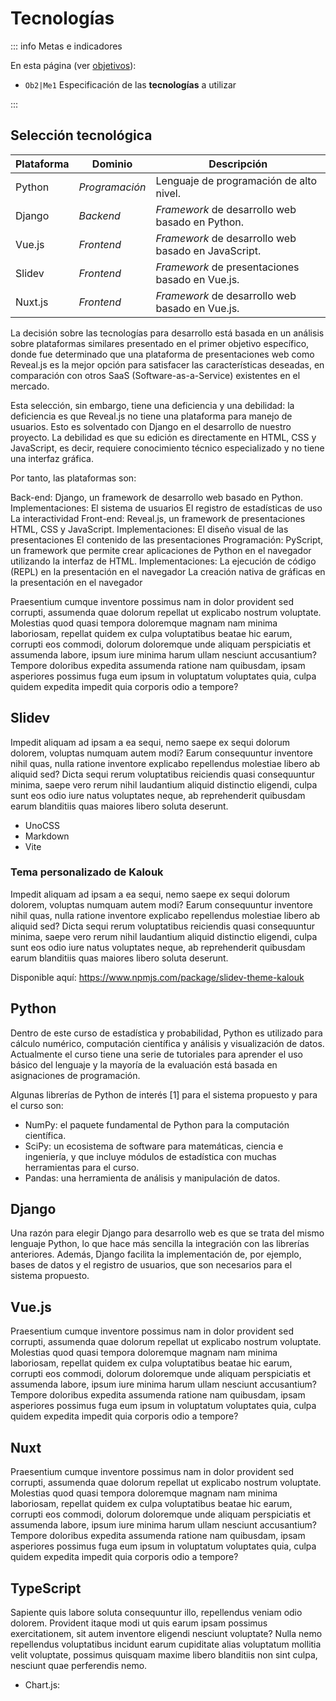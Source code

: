 # Tecnologías

::: info Metas e indicadores

En esta página (ver [objetivos](/proyecto/objetivos.md)):

- `Ob2|Me1` Especificación de las **tecnologías** a utilizar

:::

## Selección tecnológica

| Plataforma | Dominio        | Descripción                                         |
| ---------- | -------------- | --------------------------------------------------- |
| Python     | _Programación_ | Lenguaje de programación de alto nivel.             |
| Django     | _Backend_      | _Framework_ de desarrollo web basado en Python.     |
| Vue.js     | _Frontend_     | _Framework_ de desarrollo web basado en JavaScript. |
| Slidev     | _Frontend_     | _Framework_ de presentaciones basado en Vue.js.     |
| Nuxt.js    | _Frontend_     | _Framework_ de desarrollo web basado en Vue.js.     |

La decisión sobre las tecnologías para desarrollo está basada en un análisis sobre plataformas similares presentado en el primer objetivo específico, donde fue determinado que una plataforma de presentaciones web como Reveal.js es la mejor opción para satisfacer las características deseadas, en comparación con otros SaaS (Software-as-a-Service) existentes en el mercado.

Esta selección, sin embargo, tiene una deficiencia y una debilidad: la deficiencia es que Reveal.js no tiene una plataforma para manejo de usuarios. Esto es solventado con Django en el desarrollo de nuestro proyecto. La debilidad es que su edición es directamente en HTML, CSS y JavaScript, es decir, requiere conocimiento técnico especializado y no tiene una interfaz gráfica.

Por tanto, las plataformas son:

Back-end: Django, un framework de desarrollo web basado en Python.
Implementaciones:
El sistema de usuarios
El registro de estadísticas de uso
La interactividad
Front-end: Reveal.js, un framework de presentaciones HTML, CSS y JavaScript.
Implementaciones:
El diseño visual de las presentaciones
El contenido de las presentaciones
Programación: PyScript, un framework que permite crear aplicaciones de Python en el navegador utilizando la interfaz de HTML.
Implementaciones:
La ejecución de código (REPL) en la presentación en el navegador
La creación nativa de gráficas en la presentación en el navegador

Praesentium cumque inventore possimus nam in dolor provident sed corrupti, assumenda quae dolorum repellat ut explicabo nostrum voluptate. Molestias quod quasi tempora doloremque magnam nam minima laboriosam, repellat quidem ex culpa voluptatibus beatae hic earum, corrupti eos commodi, dolorum doloremque unde aliquam perspiciatis et assumenda labore, ipsum iure minima harum ullam nesciunt accusantium? Tempore doloribus expedita assumenda ratione nam quibusdam, ipsam asperiores possimus fuga eum ipsum in voluptatum voluptates quia, culpa quidem expedita impedit quia corporis odio a tempore?

## <span class="i-simple-icons-task"></span> Slidev

Impedit aliquam ad ipsam a ea sequi, nemo saepe ex sequi dolorum dolorem, voluptas numquam autem modi? Earum consequuntur inventore nihil quas, nulla ratione inventore explicabo repellendus molestiae libero ab aliquid sed? Dicta sequi rerum voluptatibus reiciendis quasi consequuntur minima, saepe vero rerum nihil laudantium aliquid distinctio eligendi, culpa sunt eos odio iure natus voluptates neque, ab reprehenderit quibusdam earum blanditiis quas maiores libero soluta deserunt.

- <span class="i-simple-icons-unocss"></span> UnoCSS
- <span class="i-simple-icons-markdown"></span> Markdown
- <span class="i-simple-icons-vite"></span> Vite

### Tema personalizado de Kalouk

Impedit aliquam ad ipsam a ea sequi, nemo saepe ex sequi dolorum dolorem, voluptas numquam autem modi? Earum consequuntur inventore nihil quas, nulla ratione inventore explicabo repellendus molestiae libero ab aliquid sed? Dicta sequi rerum voluptatibus reiciendis quasi consequuntur minima, saepe vero rerum nihil laudantium aliquid distinctio eligendi, culpa sunt eos odio iure natus voluptates neque, ab reprehenderit quibusdam earum blanditiis quas maiores libero soluta deserunt.

Disponible aquí: https://www.npmjs.com/package/slidev-theme-kalouk

## <span class="i-simple-icons-python"></span> Python

Dentro de este curso de estadística y probabilidad, Python es utilizado para cálculo numérico, computación científica y análisis y visualización de datos. Actualmente el curso tiene una serie de tutoriales para aprender el uso básico del lenguaje y la mayoría de la evaluación está basada en asignaciones de programación.

Algunas librerías de Python de interés [1] para el sistema propuesto y para el curso son:

- <span class="i-simple-icons-numpy"></span> NumPy: el paquete fundamental de Python para la computación científica.
- <span class="i-simple-icons-scipy"></span> SciPy: un ecosistema de software para matemáticas, ciencia e ingeniería, y que incluye módulos de estadística con muchas herramientas para el curso.
- <span class="i-simple-icons-pandas"></span> Pandas: una herramienta de análisis y manipulación de datos.

## <span class="i-simple-icons-django"></span> Django

Una razón para elegir Django para desarrollo web es que se trata del mismo lenguaje Python, lo que hace más sencilla la integración con las librerías anteriores. Además, Django facilita la implementación de, por ejemplo, bases de datos y el registro de usuarios, que son necesarios para el sistema propuesto.

## <span class="i-simple-icons-vuedotjs"></span> Vue.js

Praesentium cumque inventore possimus nam in dolor provident sed corrupti, assumenda quae dolorum repellat ut explicabo nostrum voluptate. Molestias quod quasi tempora doloremque magnam nam minima laboriosam, repellat quidem ex culpa voluptatibus beatae hic earum, corrupti eos commodi, dolorum doloremque unde aliquam perspiciatis et assumenda labore, ipsum iure minima harum ullam nesciunt accusantium? Tempore doloribus expedita assumenda ratione nam quibusdam, ipsam asperiores possimus fuga eum ipsum in voluptatum voluptates quia, culpa quidem expedita impedit quia corporis odio a tempore?

## <span class="i-simple-icons-nuxt"></span> Nuxt

Praesentium cumque inventore possimus nam in dolor provident sed corrupti, assumenda quae dolorum repellat ut explicabo nostrum voluptate. Molestias quod quasi tempora doloremque magnam nam minima laboriosam, repellat quidem ex culpa voluptatibus beatae hic earum, corrupti eos commodi, dolorum doloremque unde aliquam perspiciatis et assumenda labore, ipsum iure minima harum ullam nesciunt accusantium? Tempore doloribus expedita assumenda ratione nam quibusdam, ipsam asperiores possimus fuga eum ipsum in voluptatum voluptates quia, culpa quidem expedita impedit quia corporis odio a tempore?

## <span class="i-simple-icons-typescript"></span> TypeScript

Sapiente quis labore soluta consequuntur illo, repellendus veniam odio dolorem. Provident itaque modi ut quis earum ipsam possimus exercitationem, sit autem inventore eligendi nesciunt voluptate? Nulla nemo repellendus voluptatibus incidunt earum cupiditate alias voluptatum mollitia velit voluptate, possimus quisquam maxime libero blanditiis non sint culpa, nesciunt quae perferendis nemo.

- <span class="i-simple-icons-chartdotjs"></span> Chart.js:
